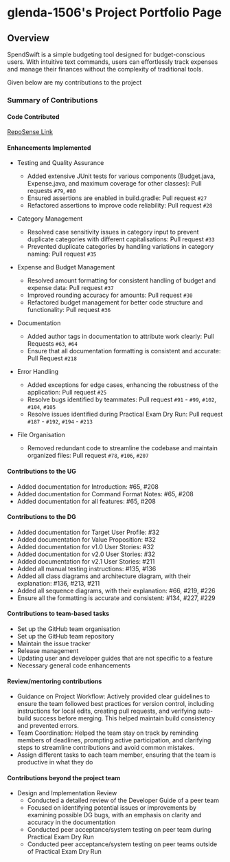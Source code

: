 # glenda-1506's Project Portfolio Page

## Overview
SpendSwift is a simple budgeting tool designed for budget-conscious users. With intuitive text commands, users can effortlessly track expenses and manage their finances without the complexity of traditional tools.


Given below are my contributions to the project
### Summary of Contributions
#### Code Contributed
[RepoSense Link](https://nus-cs2113-ay2425s1.github.io/tp-dashboard/?search=glenda-1506&breakdown=true&sort=groupTitle%20dsc&sortWithin=title&since=2024-09-20&timeframe=commit&mergegroup=&groupSelect=groupByRepos&checkedFileTypes=docs~functional-code~test-code~other)

#### Enhancements Implemented
- Testing and Quality Assurance 
  - Added extensive JUnit tests for various components (Budget.java, Expense.java, and maximum coverage for other classes): Pull requests `#79`, `#80`
  - Ensured assertions are enabled in build.gradle: Pull request `#27`
  - Refactored assertions to improve code reliability: Pull request `#28`

- Category Management 
  - Resolved case sensitivity issues in category input to prevent duplicate categories with different capitalisations: Pull request `#33`
  - Prevented duplicate categories by handling variations in category naming: Pull request `#35`

- Expense and Budget Management 
  - Resolved amount formatting for consistent handling of budget and expense data: Pull request `#37`
  - Improved rounding accuracy for amounts: Pull request `#30`
  - Refactored budget management for better code structure and functionality: Pull request `#36`

- Documentation
  - Added author tags in documentation to attribute work clearly: Pull Requests `#63`, `#64`
  - Ensure that all documentation formatting is consistent and accurate: Pull Request `#218`

- Error Handling
  - Added exceptions for edge cases, enhancing the robustness of the application: Pull request `#25`
  - Resolve bugs identified by teammates: Pull request `#91` - `#99`, `#102`, `#104`, `#105`
  - Resolve issues identified during Practical Exam Dry Run: Pull request `#187` - `#192`, `#194` - `#213`

- File Organisation
  - Removed redundant code to streamline the codebase and maintain organized files: Pull request `#78`, `#106`, `#207`

#### Contributions to the UG
- Added documentation for Introduction: #65, #208
- Added documentation for Command Format Notes: #65, #208
- Added documentation for all features: #65, #208

#### Contributions to the DG
- Added documentation for Target User Profile: #32
- Added documentation for Value Proposition: #32
- Added documentation for v1.0 User Stories: #32
- Added documentation for v2.0 User Stories: #32
- Added documentation for v2.1 User Stories: #211
- Added all manual testing instructions: #135, #136
- Added all class diagrams and architecture diagram, with their explanation: #136, #213, #211
- Added all sequence diagrams, with their explanation: #66, #219, #226
- Ensure all the formatting is accurate and consistent: #134, #227, #229

#### Contributions to team-based tasks
- Set up the GitHub team organisation
- Set up the GitHub team repository
- Maintain the issue tracker
- Release management
- Updating user and developer guides that are not specific to a feature
- Necessary general code enhancements

#### Review/mentoring contributions
- Guidance on Project Workflow: Actively provided clear guidelines to ensure the team followed best practices for version control, including instructions for local edits, creating pull requests, and verifying auto-build success before merging. This helped maintain build consistency and prevented errors.
- Team Coordination: Helped the team stay on track by reminding members of deadlines, prompting active participation, and clarifying steps to streamline contributions and avoid common mistakes.
- Assign different tasks to each team member, ensuring that the team is productive in what they do

#### Contributions beyond the project team
- Design and Implementation Review
  - Conducted a detailed review of the Developer Guide of a peer team
  - Focused on identifying potential issues or improvements by examining possible DG bugs, with an emphasis on clarity and accuracy in the documentation
  - Conducted peer acceptance/system testing on peer team during Practical Exam Dry Run
  - Conducted peer acceptance/system testing on peer teams outside of Practical Exam Dry Run
